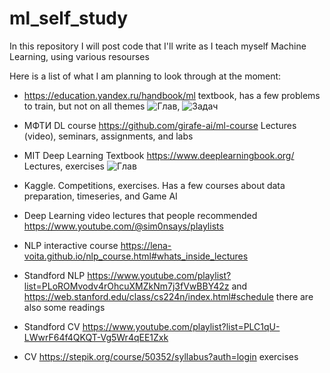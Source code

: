 # ml_self_study
In this repository I will post code that I'll write as I teach myself Machine Learning, using various resourses


Here is a list of what I am planning to look through at the moment:

- https://education.yandex.ru/handbook/ml textbook, has a few problems to train, but not on all themes ![Глав](https://img.shields.io/badge/Chapters-2/66-4caf50), ![Задач](https://img.shields.io/badge/Problems-0/27-4caf50)
- МФТИ DL course https://github.com/girafe-ai/ml-course Lectures (video), seminars, assignments, and labs
- MIT Deep Learning Textbook https://www.deeplearningbook.org/  Lectures, exercises ![Глав](https://img.shields.io/badge/Chapters-1/20-4caf50)
- Kaggle. Competitions, exercises. Has a few courses about data preparation, timeseries, and Game AI
- Deep Learning video lectures that people recommended https://www.youtube.com/@sim0nsays/playlists

- NLP interactive course https://lena-voita.github.io/nlp_course.html#whats_inside_lectures
- Standford NLP https://www.youtube.com/playlist?list=PLoROMvodv4rOhcuXMZkNm7j3fVwBBY42z and https://web.stanford.edu/class/cs224n/index.html#schedule there are also some readings
- Standford CV https://www.youtube.com/playlist?list=PLC1qU-LWwrF64f4QKQT-Vg5Wr4qEE1Zxk
- CV https://stepik.org/course/50352/syllabus?auth=login exercises

